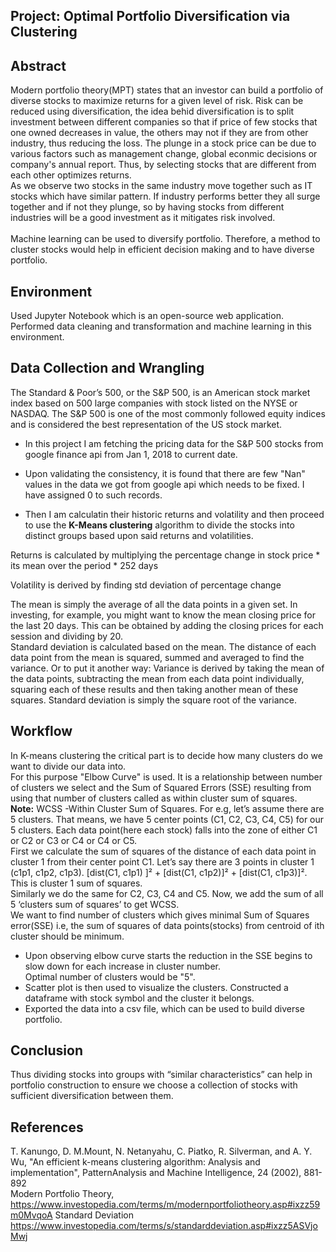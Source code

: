 ## Project: Optimal Portfolio Diversification via Clustering

## Abstract
Modern portfolio theory(MPT) states that an investor can build a portfolio of diverse stocks to maximize returns for a given level of risk.
Risk can be reduced using diversification, the idea behid diversification is to split investment between different companies so that if  price of few stocks that one owned decreases in value, the others may not if they are from other industry, thus reducing the loss.
The plunge in a stock price can be due to various factors such as management change, global econmic decisions or company's annual report. Thus, by selecting stocks that are different from each other optimizes returns. <br/>
As we observe two stocks in the same industry move together such as IT stocks which have similar pattern. If industry performs better they all surge together and if not they plunge, so by having stocks from different industries will be a good investment as it mitigates risk involved.<br/>
<br/>Machine learning can be used to diversify portfolio. Therefore, a method to cluster stocks would help in efficient decision making and to have diverse portfolio.

## Environment
Used Jupyter Notebook which is an open-source web application.
Performed data cleaning and transformation and machine learning in this environment.

## Data Collection and Wrangling
The Standard & Poor’s 500, or the S&P 500, is an American stock market index based on 500
large companies with stock listed on the NYSE or NASDAQ. The S&P 500 is one of the most
commonly followed equity indices and is considered the best representation of the US stock market.<br/>
  *  In this project I am fetching the pricing data for the S&P 500 stocks from google finance api from Jan 1, 2018 to current date.<br/>

  * Upon validating the consistency, it is found that there are few "Nan" values in the data we got from google api which needs to be fixed. I have assigned 0 to such records.<br/>
  * Then I am calculatin their historic returns and volatility and then proceed to use the **K-Means clustering**
algorithm to divide the stocks into distinct groups based upon said returns and volatilities.

Returns is calculated by multiplying the percentage change in stock price * its mean over the period * 252 days

Volatility is derived by finding std deviation of percentage change 

The mean is simply the average of all the data points in a given set. In investing, for example, you might want to know the mean closing price for the last 20 days. This can be obtained by adding the closing prices for each session and dividing by 20. <br/>
Standard deviation is calculated based on the mean. The distance of each data point from the mean is squared, summed and averaged to find the variance. Or to put it another way: Variance is derived by taking the mean of the data points, subtracting the mean from each data point individually, squaring each of these results and then taking another mean of these squares. Standard deviation is simply the square root of the variance.<br/>

## Workflow
In K-means clustering the critical part is to decide how many clusters do we want to divide our data into.<br/>
For this purpose "Elbow Curve" is used. It is a relationship between number of clusters we select and
the Sum of Squared Errors (SSE) resulting from using that number of clusters called as within cluster sum of squares.<br/>
**Note:** WCSS -Within Cluster Sum of Squares. For e.g, let’s assume there are 5 clusters. That means, we have 5 center points (C1, C2, C3, C4, C5) for our 5 clusters.
Each data point(here each stock) falls into the zone of either C1 or C2 or C3 or C4 or C4 or C5. <br/>
First we calculate the sum of squares of the distance of each data point in cluster 1 from their 
center point C1. Let’s say there are 3 points in cluster 1 (c1p1, c1p2, c1p3).
[dist(C1, c1p1) ]² + [dist(C1, c1p2)]² + [dist(C1, c1p3)]². This is cluster 1 sum of squares.<br/>
Similarly we do the same for C2, C3, C4 and C5. Now, we add the sum of all 5 ‘clusters sum of squares’ to get WCSS.
<br/>
We want to find number of clusters which gives minimal Sum of Squares error(SSE) i.e, the sum of squares of data points(stocks) from centroid  of ith cluster should be minimum.
  * Upon observing elbow curve starts the reduction in the SSE begins to slow down for each increase in cluster number. <br/>
   Optimal number of clusters would be "5".<br/>
  * Scatter plot is then used to visualize the clusters. Constructed a dataframe with stock symbol and the cluster it belongs.<br/>
  * Exported the data into a csv file, which can be used to build diverse portfolio.

## Conclusion
Thus dividing stocks into groups with “similar characteristics” can help in portfolio construction to 
ensure we choose a collection of stocks with sufficient diversification between them. 



## References
T. Kanungo, D. M.Mount, N. Netanyahu, C. Piatko, R. Silverman, and A. Y. Wu, "An efficient k-means clustering algorithm: Analysis and implementation", PatternAnalysis
and Machine Intelligence, 24 (2002), 881-892<br/>
Modern Portfolio Theory, https://www.investopedia.com/terms/m/modernportfoliotheory.asp#ixzz59m0MvqoA 
Standard Deviation https://www.investopedia.com/terms/s/standarddeviation.asp#ixzz5ASVjoMwj 
